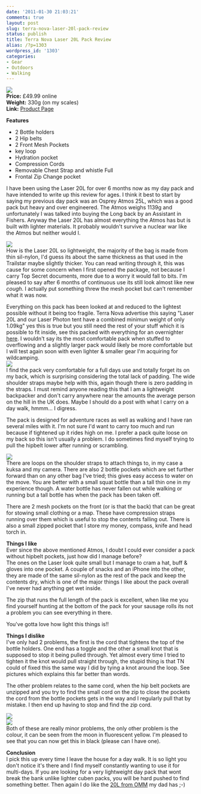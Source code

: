 ```yaml
---
date: '2011-01-30 21:03:21'
comments: true
layout: post
slug: terra-nova-laser-20l-pack-review
status: publish
title: Terra Nova Laser 20L Pack Review
alias: /?p=1303
wordpress_id: '1303'
categories:
- Gear
- Outdoors
- Walking
---
```


![](http://dl.dropbox.com/u/2657852/website/images/TN-Laser-20L-027.jpg)  
**Price:** £49.99 online  
**Weight:** 330g (on my scales)  
**Link:** [Product Page](http://www.terra-nova.co.uk/Product_Type/Lightweight_Packs/Laser_20_Pack_Black.html)  

**Features**  

   *   2 Bottle holders 
   *   2 Hip belts 
   *   2 Front Mesh Pockets 
   *   key loop 
   *   Hydration pocket 
   *   Compression Cords 
   *   Removable Chest Strap and whistle Full 
   *   Frontal Zip Change pocket  
<!-- more -->
I have been using the Laser 20L for over 6 months now as my day pack and have intended to write up this review for ages. I think it best to start by saying my previous day pack was an Osprey Atmos 25L, which was a good pack but heavy and over engineered. The Atmos weighs 1139g and unfortunately I was talked into buying the Long back by an Assistant in Fishers. Anyway the Laser 20L has almost everything the Atmos has but is built with lighter materials. It probably wouldn't survive a nuclear war like the Atmos but neither would I.  

![](http://dl.dropbox.com/u/2657852/website/images/TN-Laser-20L-021.jpg)  
How is the Laser 20L so lightweight, the majority of the bag is made from thin sil-nylon, I'd guess its about the same thickness as that used in the Trailstar maybe slightly thicker. You can read writing through it, this was cause for some concern when I first opened the package, not because I carry Top Secret documents, more due to a worry it would fall to bits. I'm pleased to say after 6 months of continuous use its still look almost like new *cough*. I actually put something threw the mesh pocket but can't remember what it was now.  

Everything on this pack has been looked at and reduced to the lightest possible without it being too fragile. Terra Nova advertise this saying "Laser 20L and our Laser Photon tent have a combined minimun weight of only 1.09kg" yes this is true but you still need the rest of your stuff which it is possible to fit inside, see this packed with everything for an overnighter [here](http://www.stevenhorner.com/?p=731). I wouldn't say its the most comfortable pack when stuffed to overflowing and a slightly larger pack would likely be more comfortable but I will test again soon with even lighter & smaller gear I'm acquiring for wildcamping.  
![](http://dl.dropbox.com/u/2657852/website/images/TN-Laser-20L-026.jpg)  
I find the pack very comfortable for a full days use and totally forget its on my back, which is surprising considering the total lack of padding. The wide shoulder straps maybe help with this, again though there is zero padding in the straps. I must remind anyone reading this that I am a lightweight backpacker and don't carry anywhere near the amounts the average person on the hill in the UK does. Maybe I should do a post with what I carry on a day walk, hmmm... I digress.  

The pack is designed for adventure races as well as walking and I have ran several miles with it. I'm not sure I'd want to carry too much and run because if tightened up it rides high on me. I prefer a pack quite loose on my back so this isn't usually a problem. I do sometimes find myself trying to pull the hipbelt lower after running or scrambling.  

![](http://dl.dropbox.com/u/2657852/website/images/TN-Laser-20L-025-216x300.jpg)  
There are loops on the shoulder straps to attach things to, in my case a kuksa and my camera. There are also 2 bottle pockets which are set further forward than on any other bag I've tried; this gives easy access to water on the move. You are better with a small squat bottle than a tall thin one in my experience though. A water bottle has never fallen out while walking or running but a tall bottle has when the pack has been taken off.  

There are 2 mesh pockets on the front (or is that the back) that can be great for stowing small clothing or a map. These have compression straps running over them which is useful to stop the contents falling out. There is also a small zipped pocket that I store my money, compass, knife and head torch in.  

**Things I like**  
Ever since the above mentioned Atmos, I doubt I could ever consider a pack without hipbelt pockets, just how did I manage before?  
The ones on the Laser look quite small but I manage to cram a hat, buff & gloves into one pocket. A couple of snacks and an iPhone into the other, they are made of the same sil-nylon as the rest of the pack and keep the contents dry, which is one of the major things I like about the pack overall I've never had anything get wet inside.  

The zip that runs the full length of the pack is excellent, when like me you find yourself hunting at the bottom of the pack for your sausage rolls its not a problem you can see everything in there.  

You've gotta love how light this things is!!  

**Things I dislike**  
I've only had 2 problems, the first is the cord that tightens the top of the bottle holders. One end has a toggle and the other a small knot that is supposed to stop it being pulled through. Yet almost every time I tried to tighten it the knot would pull straight through, the stupid thing is that TN could of fixed this the same way I did by tying a knot around the loop. See pictures which explains this far better than words.  

The other problem relates to the same cord, when the hip belt pockets are unzipped and you try to find the small cord on the zip to close the pockets the cord from the bottle pockets gets in the way and I regularly pull that by mistake. I then end up having to stop and find the zip cord.  

![](http://dl.dropbox.com/u/2657852/website/images/TN-Laser-20L-006-300x228.jpg)  
![](http://dl.dropbox.com/u/2657852/website/images/TN-Laser-20L-009-300x252.jpg)  
Both of these are really minor problems, the only other problem is the colour, it can be seen from the moon in fluorescent yellow. I'm pleased to see that you can now get this in black (please can I have one).  

**Conclusion**  
I pick this up every time I leave the house for a day walk. It is so light you don't notice it's there and I find myself constantly wanting to use it for multi-days. If you are looking for a very lightweight day pack that wont break the bank unlike lighter cuben packs, you will be hard pushed to find something better. Then again I do like the [20L from OMM](http://www.theomm.com/products/packs/adventureLight.html) my dad has ;-)
